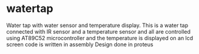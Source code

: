 # watertap
Water tap with water sensor and temperature display.
This is a water tap connected with IR sensor and a temperature sensor and all are controlled using AT89C52 microcontroller and the temperature is displayed on an lcd screen
code is written in assembly
Design done in proteus
